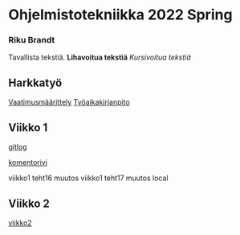 # Ohjelmistotekniikka 2022 Spring 
### Riku Brandt

Tavallista tekstiä.
**Lihavoitua tekstiä**
*Kursivoitua tekstiä*

## Harkkatyö
[Vaatimusmäärittely](https://github.com/rikubrandt/ot-tehtavat/blob/main/DesktopJournal/documentation/requirements_specification.md)
[Työaikakirjanpito](https://github.com/rikubrandt/ot-tehtavat/blob/main/DesktopJournal/documentation/hours.md)

## Viikko 1
[gitlog](https://github.com/rikubrandt/ot-tehtavat/blob/main/laskarit/viikko1/gitlog.txt) 

[komentorivi](https://github.com/rikubrandt/ot-tehtavat/blob/main/laskarit/viikko1/komentorivi.txt)

viikko1 teht16 muutos
viikko1 teht17 muutos local

## Viikko 2
[viikko2 ](https://github.com/rikubrandt/ot-tehtavat/blob/main/laskarit/viikko2) 

